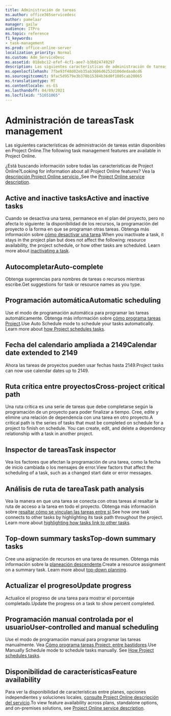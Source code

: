 ```yaml
---
title: Administración de tareas
ms.author: office365servicedesc
author: pamelaar
manager: gailw
audience: ITPro
ms.topic: reference
f1_keywords:
- task-management
ms.prod: office-online-server
localization_priority: Normal
ms.custom: Adm_ServiceDesc
ms.assetid: 018ebc12-efef-4cf1-aee7-b3b024749297
description: Las siguientes características de administración de tareas están disponibles en Project Online.
ms.openlocfilehash: 7fbe93f48d02eb35ab3606d6252d106dedaa8cd6
ms.sourcegitcommit: 9fac5d9579e3b370b15384b36d0f1805cab20065
ms.translationtype: MT
ms.contentlocale: es-ES
ms.lasthandoff: 04/09/2021
ms.locfileid: "51651065"
---
```

# <a name="task-management"></a><span data-ttu-id="970a6-103">Administración de tareas</span><span class="sxs-lookup"><span data-stu-id="970a6-103">Task management</span></span>

<span data-ttu-id="970a6-104">Las siguientes características de administración de tareas están disponibles en Project Online.</span><span class="sxs-lookup"><span data-stu-id="970a6-104">The following task management features are available in Project Online.</span></span>
  
<span data-ttu-id="970a6-105">¿Está buscando información sobre todas las características de Project Online?</span><span class="sxs-lookup"><span data-stu-id="970a6-105">Looking for information about all Project Online features?</span></span> <span data-ttu-id="970a6-106">Vea la [descripción Project Online servicio .](project-online-service-description.md)</span><span class="sxs-lookup"><span data-stu-id="970a6-106">See the [Project Online service description](project-online-service-description.md).</span></span>
  
## <a name="active-and-inactive-tasks"></a><span data-ttu-id="970a6-107">Active and inactive tasks</span><span class="sxs-lookup"><span data-stu-id="970a6-107">Active and inactive tasks</span></span>

<span data-ttu-id="970a6-p102">Cuando se desactiva una tarea, permanece en el plan del proyecto, pero no afecta lo siguiente: la disponibilidad de los recursos, la programación del proyecto o la forma en que se programan otras tareas. Obtenga más información sobre [cómo desactivar una tarea](https://go.microsoft.com/fwlink/p/?LinkId=271335).</span><span class="sxs-lookup"><span data-stu-id="970a6-p102">When you inactivate a task, it stays in the project plan but does not affect the following: resource availability, the project schedule, or how other tasks are scheduled. Learn more about [inactivating a task](https://go.microsoft.com/fwlink/p/?LinkId=271335).</span></span>
  
## <a name="auto-complete"></a><span data-ttu-id="970a6-110">Autocompletar</span><span class="sxs-lookup"><span data-stu-id="970a6-110">Auto-complete</span></span>

<span data-ttu-id="970a6-111">Obtenga sugerencias para nombres de tareas o recursos mientras escribe.</span><span class="sxs-lookup"><span data-stu-id="970a6-111">Get suggestions for task or resource names as you type.</span></span> 
  
## <a name="automatic-scheduling"></a><span data-ttu-id="970a6-112">Programación automática</span><span class="sxs-lookup"><span data-stu-id="970a6-112">Automatic scheduling</span></span>

<span data-ttu-id="970a6-p103">Use el modo de programación automática para programar las tareas automáticamente. Obtenga más información sobre [cómo programa tareas Project](https://go.microsoft.com/fwlink/p/?LinkId=271331).</span><span class="sxs-lookup"><span data-stu-id="970a6-p103">Use Auto Schedule mode to schedule your tasks automatically. Learn more about [how Project schedules tasks](https://go.microsoft.com/fwlink/p/?LinkId=271331).</span></span> 
  
## <a name="calendar-date-extended-to-2149"></a><span data-ttu-id="970a6-115">Fecha del calendario ampliada a 2149</span><span class="sxs-lookup"><span data-stu-id="970a6-115">Calendar date extended to 2149</span></span>

<span data-ttu-id="970a6-116">Ahora las tareas de proyectos pueden usar fechas hasta 2149.</span><span class="sxs-lookup"><span data-stu-id="970a6-116">Project tasks can now use calendar dates up to 2149.</span></span> 
  
## <a name="cross-project-critical-path"></a><span data-ttu-id="970a6-117">Ruta crítica entre proyectos</span><span class="sxs-lookup"><span data-stu-id="970a6-117">Cross-project critical path</span></span>

<span data-ttu-id="970a6-p104">Una ruta crítica es una serie de tareas que debe completarse según la programación de un proyecto para poder finalizar a tiempo. Cree, edite y elimine una relación de dependencia con una tarea en otro proyecto.</span><span class="sxs-lookup"><span data-stu-id="970a6-p104">A critical path is the series of tasks that must be completed on schedule for a project to finish on schedule. You can create, edit, and delete a dependency relationship with a task in another project.</span></span> 
  
## <a name="task-inspector"></a><span data-ttu-id="970a6-120">Inspector de tareas</span><span class="sxs-lookup"><span data-stu-id="970a6-120">Task inspector</span></span>

<span data-ttu-id="970a6-121">Vea los factores que afectan la programación de una tarea, como la fecha de inicio cambiada o los mensajes de error.</span><span class="sxs-lookup"><span data-stu-id="970a6-121">View factors that affect the scheduling of a task, such as a changed start date or error messages.</span></span>
  
## <a name="task-path-analysis"></a><span data-ttu-id="970a6-122">Análisis de ruta de tarea</span><span class="sxs-lookup"><span data-stu-id="970a6-122">Task path analysis</span></span>

<span data-ttu-id="970a6-p105">Vea la manera en que una tarea se conecta con otras tareas al resaltar la ruta de acceso a la tarea en todo el proyecto. Obtenga más información sobre [resaltar cómo se vinculan las tareas entre sí](https://go.microsoft.com/fwlink/p/?LinkId=271345).</span><span class="sxs-lookup"><span data-stu-id="970a6-p105">See how one task connects to other tasks by highlighting its task path throughout the project. Learn more about [highlighting how tasks link to other tasks](https://go.microsoft.com/fwlink/p/?LinkId=271345).</span></span>
  
## <a name="top-down-summary-tasks"></a><span data-ttu-id="970a6-125">Top-down summary tasks</span><span class="sxs-lookup"><span data-stu-id="970a6-125">Top-down summary tasks</span></span>

<span data-ttu-id="970a6-p106">Cree una asignación de recursos en una tarea de resumen. Obtenga más información sobre la [planeación descendente](https://go.microsoft.com/fwlink/p/?LinkId=271333).</span><span class="sxs-lookup"><span data-stu-id="970a6-p106">Create a resource assignment on a summary task. Learn more about [top-down planning](https://go.microsoft.com/fwlink/p/?LinkId=271333).</span></span>
  
## <a name="update-progress"></a><span data-ttu-id="970a6-128">Actualizar el progreso</span><span class="sxs-lookup"><span data-stu-id="970a6-128">Update progress</span></span>

<span data-ttu-id="970a6-129">Actualice el progreso de una tarea para mostrar el porcentaje completado.</span><span class="sxs-lookup"><span data-stu-id="970a6-129">Update the progress on a task to show percent completed.</span></span>
  
## <a name="user-controlled-and-manual-scheduling"></a><span data-ttu-id="970a6-130">Programación manual controlada por el usuario</span><span class="sxs-lookup"><span data-stu-id="970a6-130">User-controlled and manual scheduling</span></span>

<span data-ttu-id="970a6-p107">Use el modo de programación manual para programar las tareas manualmente. Vea [Cómo programa tareas Project: entre bastidores](https://go.microsoft.com/fwlink/p/?LinkId=271331).</span><span class="sxs-lookup"><span data-stu-id="970a6-p107">Use Manually Schedule mode to schedule tasks manually. See [How Project schedules tasks](https://go.microsoft.com/fwlink/p/?LinkId=271331).</span></span>
  
## <a name="feature-availability"></a><span data-ttu-id="970a6-133">Disponibilidad de características</span><span class="sxs-lookup"><span data-stu-id="970a6-133">Feature availability</span></span>

<span data-ttu-id="970a6-134">Para ver la disponibilidad de características entre planes, opciones independientes y soluciones locales, [consulte Project Online descripción del servicio](project-online-service-description.md).</span><span class="sxs-lookup"><span data-stu-id="970a6-134">To view feature availability across plans, standalone options, and on-premises solutions, see [Project Online service description](project-online-service-description.md).</span></span>
  